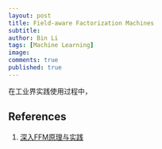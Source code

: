```yaml
---
layout: post
title: Field-aware Factorization Machines
subtitle:
author: Bin Li
tags: [Machine Learning]
image: 
comments: true
published: true
---
```



在工业界实践使用过程中，




## References
1. [深入FFM原理与实践](https://tech.meituan.com/deep_understanding_of_ffm_principles_and_practices.html)